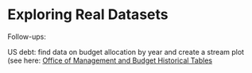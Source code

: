 # Exploring Real Datasets

Follow-ups:

US debt: find data on budget allocation by year and create a stream plot (see here: [Office of Management and Budget Historical Tables](https://www.whitehouse.gov/omb/budget/historical-tables/)
